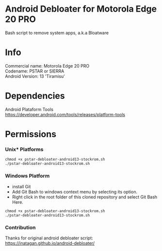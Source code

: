 # Android Debloater for Motorola Edge 20 PRO

Bash script to remove system apps, a.k.a Bloatware <br />

# Info

Commercial name: Motorola Edge 20 PRO <br />
Codename: PSTAR or SIERRA <br />
Android Version: 13 'Tiramisu' <br />

# Dependencies

Android Plataform Tools <br />
https://developer.android.com/tools/releases/platform-tools

# Permissions

### Unix* Platforms

```
chmod +x pstar-debloater-android13-stockrom.sh
./pstar-debloater-android13-stockrom.sh
```

### Windows Platform

- install Git <br />
- Add Git Bash to windows context menu by selecting its option. <br />
- Right click in the root folder of this cloned repository and select Git Bash Here. <br />

```
chmod +x pstar-debloater-android13-stockrom.sh
./pstar-debloater-android13-stockrom.sh
```

### Contribution
Thanks for original android debloater script: https://inatagan.github.io/android-debloater/
